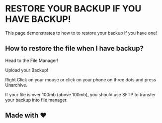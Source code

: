 # RESTORE YOUR BACKUP IF YOU HAVE BACKUP!

This page demonstrates to how to to restore your backup if you have one!

## How to restore the file when I have backup?

Head to the File Manager!

Upload your Backup!

Right Click on your mouse or click on your phone on three dots and press Unarchive.

If your file is over 100mb (above 100mb), you should use SFTP to transfer your backup into file manager.

## Made with :heart:
